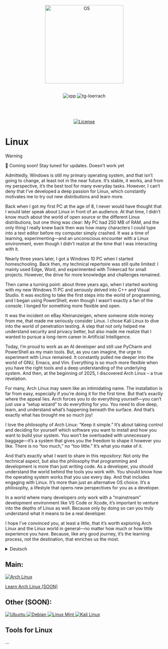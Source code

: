 <p align="center">
  <a href="https://skillicons.dev">
    <img src="https://skillicons.dev/icons?i=linux" alt="OS" width="250"/>
  </a>
</p>
<br>
<div align="center">
<img alt="xpp" src="https://img.shields.io/badge/Linux-F7DF1E">
<img alt="tg-loerrach" src="https://img.shields.io/badge/Peharge-red">
<br>
<br>

<img alt="" src="https://img.shields.io/badge/-Ubuntu-E95420?logo=Ubuntu&logoColor=white">
<img alt="" src="https://img.shields.io/badge/-Debian-A81D33?logo=Debian&logoColor=white">
<img alt="" src="https://img.shields.io/badge/-Arch Linux-1793D1?logo=Arch-Linux&logoColor=white">
<img alt="" src="https://img.shields.io/badge/-Linux Mint-87CF3E?logo=Linux-Mint&logoColor=white">
<img alt="" src="https://img.shields.io/badge/-Kali Linux-557C94?logo=Kali-Linux&logoColor=white">
<br>
<br>

[![License](https://img.shields.io/badge/license-MIT-blue.svg)](https://opensource.org/licenses/MIT)
</div>

# Linux

> [!WARNING]  
> 🚀 Coming soon! Stay tuned for updates. Doesn't work yet

Admittedly, Windows is still my primary operating system, and that isn’t going to change, at least not in the near future. It’s stable, it works, and from my perspective, it’s the best tool for many everyday tasks. However, I can’t deny that I’ve developed a deep passion for Linux, which constantly motivates me to try out new distributions and learn more.

Back when I got my first PC at the age of 8, I never would have thought that I would later speak about Linux in front of an audience. At that time, I didn’t know much about the world of open source or the different Linux distributions, but one thing was clear: My PC had 250 MB of RAM, and the only thing I really knew back then was how many characters I could type into a text editor before my computer simply crashed. It was a time of learning, experimenting—and an unconscious encounter with a Linux environment, even though I didn’t realize at the time that I was interacting with it.

Nearly three years later, I got a Windows 10 PC when I started homeschooling. Back then, my technical repertoire was still quite limited: I mainly used Edge, Word, and experimented with Tinkercad for small projects. However, the drive for more knowledge and challenges remained.

Then came a turning point: about three years ago, when I started working with my new Windows 11 PC and seriously delved into C++ and Visual Studio. It was exciting to take the first steps into the world of programming, and I began using PowerShell, even though I wasn’t exactly a fan of the console. I longed for something more flexible and open.

It was the incident on eBay Kleinanzeigen, where someone stole money from me, that made me seriously consider Linux. I chose Kali Linux to dive into the world of penetration testing. A step that not only helped me understand security and privacy better, but also made me realize that I wanted to pursue a long-term career in Artificial Intelligence.

Today, I’m proud to work as an AI developer and still use PyCharm and PowerShell as my main tools. But, as you can imagine, the urge to experiment with Linux remained. It constantly pulled me deeper into the world of GNU, Emacs, and Vim. Everything is so much more flexible when you have the right tools and a deep understanding of the underlying system. And then, at the beginning of 2025, I discovered Arch Linux – a true revelation.

For many, Arch Linux may seem like an intimidating name. The installation is far from easy, especially if you're doing it for the first time. But that’s exactly where the appeal lies. Arch forces you to do everything yourself—you can’t just use a “setup wizard” to do everything for you. You need to dive deep, learn, and understand what’s happening beneath the surface. And that’s exactly what has brought me so much joy!

I love the philosophy of Arch Linux: “Keep it simple.” It’s about taking control and deciding for yourself which software you want to install and how you want to build your system. You won’t be overloaded with unnecessary baggage—it’s a system that gives you the freedom to shape it however you like. There is no “too much,” no “too little.” It’s what you make of it.

And that’s exactly what I want to share in this repository: Not only the technical aspect, but also the philosophy that programming and development is more than just writing code. As a developer, you should understand the world behind the tools you work with. You should know how the operating system works that you use every day. And that includes engaging with Linux. It’s more than just an alternative OS choice. It’s a philosophy, a lifestyle that opens new perspectives for you as a developer.

In a world where many developers only work with a “mainstream” development environment like VS Code or Xcode, it’s important to venture into the depths of Linux as well. Because only by doing so can you truly understand what it means to be a real developer.

I hope I’ve convinced you, at least a little, that it’s worth exploring Arch Linux and the Linux world in general—no matter how much or how little experience you have. Because, like any good journey, it’s the learning process, not the destination, that enriches us the most.

<details>
  <summary>Deutsch</summary>
Zugegeben, Windows ist nach wie vor mein Hauptbetriebssystem, und das wird sich, zumindest in naher Zukunft, auch nicht ändern. Es ist stabil, es funktioniert, und es ist aus meiner Sicht das beste Werkzeug für viele alltägliche Aufgaben. Dennoch kann ich nicht leugnen, dass ich eine tiefgehende Begeisterung für Linux entwickelt habe, die mich immer wieder dazu anspornt, neue Distributionen auszuprobieren und zu lernen.

Schon damals, als ich meinen ersten PC mit 8 Jahren bekam, hätte ich nie gedacht, dass ich später mal vor einem Publikum über Linux sprechen würde. Zu dieser Zeit wusste ich noch nicht viel über die Welt des Open Source oder der verschiedenen Linux-Distributionen, aber eines war klar: Mein PC hatte 250 MB RAM, und das einzige, was ich damals wirklich wusste, war, wie viele Zeichen ich in einem Texteditor eintippen konnte, bevor mein Computer einfach zusammenbrach. Es war eine Zeit des Lernens, des Experimentierens – und der ersten unbewussten Begegnung mit einer Linux-Umgebung, auch wenn ich damals nicht wusste, dass ich damit interagierte.

Fast 3 Jahre später bekam ich dann einen Windows 10 PC, als ich mit Home-Schooling begann. Damals war mein technisches Repertoire noch recht begrenzt: Ich benutzte hauptsächlich Edge, Word und experimentierte mit Tinkercad für kleinere Projekte. Doch der Drang nach mehr Wissen und nach Herausforderungen blieb.

Dann kam ein Wendepunkt: vor etwa drei Jahren, als ich mit meinem neuen Windows 11 PC begann, mich ernsthaft mit C++ und Visual Studio zu beschäftigen. Es war spannend, die ersten Schritte in die Welt des Programmierens zu wagen, und ich begann, die PowerShell zu verwenden, obwohl ich nicht gerade ein Fan dieser Konsole war. Ich sehnte mich nach etwas Flexiblerem und Offenerem.

Es war der Vorfall auf eBay Kleinanzeigen, bei dem mir jemand Geld stahl, der mich dazu brachte, mich wirklich mit Linux auseinanderzusetzen. Ich entschied mich für Kali Linux, um in die Welt des Penetration Testings einzutauchen. Ein Schritt, der mich nicht nur dazu brachte, Sicherheit und Datenschutz besser zu verstehen, sondern auch zu erkennen, dass ich mich langfristig in die Richtung der Künstlichen Intelligenz entwickeln wollte.

Heute bin ich stolz darauf, als KI-Entwickler zu arbeiten, und verwende immer noch PyCharm und PowerShell als meine Hauptwerkzeuge. Doch, wie ihr euch vorstellen könnt, blieb der Drang, mit Linux zu experimentieren, bestehen. Es zog mich immer weiter in die Welt von GNU, Emacs, und Vim. Alles ist so viel flexibler, wenn man die richtigen Werkzeuge und ein tiefes Verständnis für das zugrunde liegende System hat. Und dann, zu Beginn des Jahres 2025, entdeckte ich Arch Linux – eine wahre Offenbarung.

Arch Linux mag für viele ein abschreckender Name sein. Die Installation ist alles andere als einfach, besonders wenn man sie zum ersten Mal angeht. Aber genau in dieser Herausforderung liegt der Reiz. Arch zwingt dich, alles selbst zu machen – du kannst nicht einfach ein „Setup-Wizard“ verwenden, der dir alles abnimmt. Du musst tief eintauchen, lernen, verstehen, was unter der Oberfläche passiert. Und genau das ist es, was mir so viel Freude bereitet hat!

Ich liebe die Philosophie von Arch Linux: „Keep it simple“. Es geht darum, die Kontrolle zu übernehmen und selbst zu entscheiden, welche Software du installieren möchtest und wie du dein System aufbaust. Du wirst nicht mit unnötigem Ballast überladen – es ist ein System, das dir die Freiheit gibt, es nach deinen Wünschen zu gestalten. Es gibt kein „zu viel“, kein „zu wenig“. Es ist das, was du daraus machst.

Und genau das ist es, was ich in dieser Repository teilen möchte: Nicht nur den technischen Aspekt, sondern auch die Philosophie, dass Programmieren und Entwickeln mehr bedeutet, als nur Code zu schreiben. Als Entwickler sollte man die Welt hinter den Tools verstehen, mit denen man arbeitet. Man sollte wissen, wie das Betriebssystem funktioniert, mit dem man tagtäglich arbeitet. Und dazu gehört eben auch, sich mit Linux auseinanderzusetzen. Es ist mehr als nur eine alternative OS-Wahl. Es ist eine Philosophie, eine Lebensweise, die dir als Entwickler neue Perspektiven eröffnet.

In einer Welt, in der viele Entwickler nur mit einer „Mainstream“-Entwicklungsumgebung wie VS Code oder Xcode arbeiten, ist es wichtig, auch mal die Tiefen von Linux zu betreten. Denn nur so kannst du wirklich verstehen, was es bedeutet, ein echter Entwickler zu sein.

Ich hoffe, ich konnte euch ein Stück weit davon überzeugen, dass es sich lohnt, Arch Linux und die Linux-Welt im Allgemeinen zu entdecken – ganz gleich, wie viel oder wenig Erfahrung ihr mitbringt. Denn, wie in jeder guten Reise, ist es der Lernprozess und nicht das Ziel, das uns am meisten bereichert.
</details>

## Main:

<p align="left">
  <a href="https://github.com/Peharge/Linux/tree/main/arch">
    <img src="https://skillicons.dev/icons?i=arch" alt="Arch Linux"/>
  </a>
</p>

[Learn Arch Linux (SOON)](https://github.com/Peharge/Linux/tree/main/arch)

## Other (SOON):

<p align="left">
  <a href="https://github.com/Peharge/Linux/tree/main/ubuntu">
    <img src="https://skillicons.dev/icons?i=ubuntu" alt="Ubuntu"/>
  </a>
  <a href="https://github.com/Peharge/Linux/tree/main/debian">
    <img src="https://skillicons.dev/icons?i=debian" alt="Debian"/>
  </a>
  <a href="https://github.com/Peharge/Linux/tree/main/mint">
    <img src="https://skillicons.dev/icons?i=mint" alt="Linux Mint"/>
  </a>
  <a href="https://github.com/Peharge/Linux/tree/main/kali">
    <img src="https://skillicons.dev/icons?i=kali" alt="Kali Linux"/>
  </a>
</p>

## Tools for Linux

...